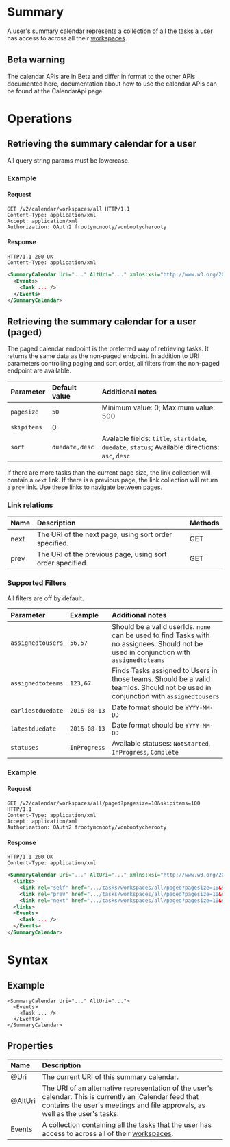 # Summary #

A user's summary calendar represents a collection of all the [tasks](Task) a user has access to across all their [workspaces](Workspace).

## Beta warning ##

The calendar APIs are in Beta and differ in format to the other APIs documented here, documentation about how to use the calendar APIs can be found at the CalendarApi page.

# Operations #

## Retrieving the summary calendar for a user ##
All query string params must be lowercase.

### Example ###

#### Request ####
```http
GET /v2/calendar/workspaces/all HTTP/1.1
Content-Type: application/xml
Accept: application/xml
Authorization: OAuth2 frootymcnooty/vonbootycherooty
```

#### Response ####
```http
HTTP/1.1 200 OK
Content-Type: application/xml
```

```xml
<SummaryCalendar Uri="..." AltUri="..." xmlns:xsi="http://www.w3.org/2001/XMLSchema-instance">
  <Events>
    <Task ... />
  </Events>
</SummaryCalendar>
```


## Retrieving the summary calendar for a user (paged) ##
The paged calendar endpoint is the preferred way of retrieving tasks. It returns the same data as the non-paged endpoint.
In addition to URI parameters controlling paging and sort order, all filters from the non-paged endpoint are available.

| **Parameter** | **Default value** | **Additional notes** |
|:--------------|:------------------|:---------------------|
| `pagesize`    | `50`              | Minimum value: 0; Maximum value: 500 |
| `skipitems`   | 0                 |                      |
| `sort`        | `duedate,desc`    | Avalable fields: `title`, `startdate`, `duedate`, `status`; Available directions: `asc`, `desc` |

If there are more tasks than the current page size, the link collection will contain a `next` link.
If there is a previous page, the link collection will return a `prev` link.
Use these links to navigate between pages.

### Link relations ###
| **Name** | **Description** | **Methods** |
|:---------|:----------------|:------------|
| next     | The URI of the next page, using sort order specified. | GET |
| prev     | The URI of the previous page, using sort order specified. | GET |

### Supported Filters ###
All filters are off by default.

| **Parameter**     | **Example**  |**Additional notes** |
| :---              | :---         | :---                |
| `assignedtousers` | `56,57`      | Should be a valid userIds. `none` can be used to find Tasks with no assignees. Should not be used in conjunction with `assignedtoteams` |
| `assignedtoteams` | `123,67`     | Finds Tasks assigned to Users in those teams. Should be a valid teamIds. Should not be used in conjunction with `assignedtousers` |
| `earliestduedate` | `2016-08-13` | Date format should be `YYYY-MM-DD` |
| `latestduedate`   | `2016-08-13` | Date format should be `YYYY-MM-DD` |
| `statuses`        | `InProgress` | Available statuses: `NotStarted`, `InProgress`, `Complete` |

### Example ###

#### Request ####
```http
GET /v2/calendar/workspaces/all/paged?pagesize=10&skipitems=100 HTTP/1.1
Content-Type: application/xml
Accept: application/xml
Authorization: OAuth2 frootymcnooty/vonbootycherooty
```

#### Response ####
```http
HTTP/1.1 200 OK
Content-Type: application/xml
```

```xml
<SummaryCalendar Uri="..." AltUri="..." xmlns:xsi="http://www.w3.org/2001/XMLSchema-instance">
  <links>
    <link rel="self" href=".../tasks/workspaces/all/paged?pagesize=10&skipitems=100" />
    <link rel="prev" href=".../tasks/workspaces/all/paged?pagesize=10&skipitems=90" />
    <link rel="next" href=".../tasks/workspaces/all/paged?pagesize=10&skipitems=110" />    
  <links>
  <Events>
    <Task ... />
  </Events>
</SummaryCalendar>
```


# Syntax #

## Example ##

```
<SummaryCalendar Uri="..." AltUri="...">
  <Events>
    <Task ... />
  </Events>
</SummaryCalendar>
```

## Properties ##

| **Name** | **Description** |
|:---------|:----------------|
| @Uri     | The current URI of this summary calendar. |
| @AltUri  | The URI of an alternative representation of the user's calendar. This is currently an iCalendar feed that contains the user's meetings and file approvals, as well as the user's tasks. |
| Events   | A collection containing all the [tasks](Task) that the user has access to across all of their [workspaces](Workspace). |
